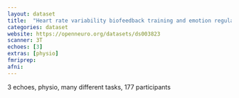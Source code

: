 ```yaml
---
layout: dataset
title:  "Heart rate variability biofeedback training and emotion regulation"
categories: dataset
website: https://openneuro.org/datasets/ds003823
scanner: 3T
echoes: [3]
extras: [physio]
fmriprep:
afni:
---
```


3 echoes, physio, many different tasks, 177 participants
